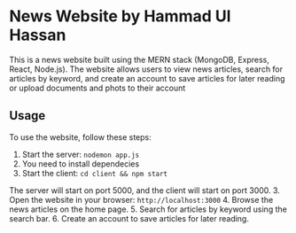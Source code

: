 # News Website by Hammad Ul Hassan

This is a news website built using the MERN stack (MongoDB, Express, React, Node.js). The website allows users to view news articles, search for articles by keyword, and create an account to save articles for later reading or upload documents and phots to their account

## Usage

To use the website, follow these steps:

1. Start the server: `nodemon app.js` 
2. You need to install dependecies
2. Start the client: `cd client && npm start`

The server will start on port 5000, and the client will start on port 3000.
3. Open the website in your browser: `http://localhost:3000`
4. Browse the news articles on the home page.
5. Search for articles by keyword using the search bar.
6. Create an account to save articles for later reading.
